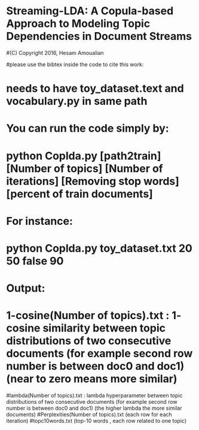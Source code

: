 # Streaming-LDA: A Copula-based Approach to Modeling Topic Dependencies in Document Streams
#(C) Copyright 2016, Hesam Amoualian


#please use the bibtex inside the code to cite this work:

# needs to have toy_dataset.text and vocabulary.py in same path


# You can run the code simply by:
# python Coplda.py [path2train] [Number of topics] [Number of iterations] [Removing stop words] [percent of train documents]
# For instance:
# python Coplda.py toy_dataset.txt 20 50 false 90
# Output:
# 1-cosine(Number of topics).txt   : 1- cosine similarity between topic distributions of two consecutive documents (for example second row number is between doc0 and doc1) (near to zero means more similar)
#lambda(Number of topics).txt   : lambda hyperparameter between topic distributions of two consecutive documents (for example second row number is between doc0 and doc1) (the higher lambda the more similar documents)
#Perplexities(Number of topics).txt  (each row for each iteration)
#topc10words.txt     (top-10 words , each row related to one topic)
